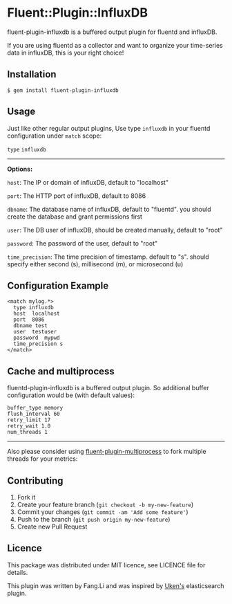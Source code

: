 # Fluent::Plugin::InfluxDB

fluent-plugin-influxdb is a buffered output plugin for fluentd and influxDB.

If you are using fluentd as a collector and want to organize your time-series data in influxDB, this is your right choice!

## Installation

    $ gem install fluent-plugin-influxdb

## Usage

Just like other regular output plugins, Use type `influxdb` in your fluentd configuration under `match` scope:

`type` `influxdb`

--------------

**Options:**

`host`: The IP or domain of influxDB, default to "localhost"

`port`: The HTTP port of influxDB, default to 8086

`dbname`: The database name of influxDB, default to "fluentd". you should create the database and grant permissions first

`user`: The DB user of influxDB, should be created manually, default to "root"

`password`: The password of the user, default to "root"
    
`time_precision`: The time precision of timestamp. default to "s". should specify either second (s), millisecond (m), or microsecond (u)



## Configuration Example


```
<match mylog.*>
  type influxdb
  host  localhost
  port  8086
  dbname test
  user  testuser
  password  mypwd
  time_precision s
</match>
```

## Cache and multiprocess


fluentd-plugin-influxdb is a buffered output plugin. So additional buffer configuration would be (with default values):

```
buffer_type memory
flush_interval 60
retry_limit 17
retry_wait 1.0
num_threads 1
```

---

Also please consider using [fluent-plugin-multiprocess](https://github.com/frsyuki/fluent-plugin-multiprocess) to fork multiple threads for your metrics:

## Contributing


1. Fork it
2. Create your feature branch (`git checkout -b my-new-feature`)
3. Commit your changes (`git commit -am 'Add some feature'`)
4. Push to the branch (`git push origin my-new-feature`)
5. Create new Pull Request


## Licence


This package was distributed under MIT licence, see LICENCE file for details.

This plugin was written by Fang.Li and was inspired by [Uken's](https://github.com/uken/fluent-plugin-elasticsearch) elasticsearch plugin.
